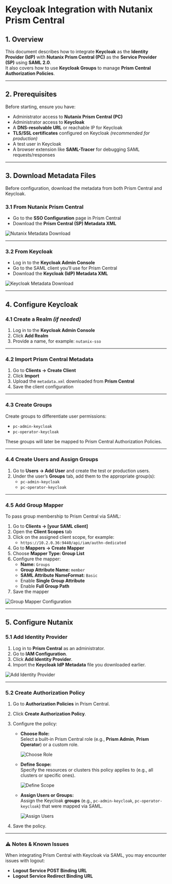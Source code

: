 # Keycloak Integration with Nutanix Prism Central

## 1. Overview
This document describes how to integrate **Keycloak** as the **Identity Provider (IdP)** with **Nutanix Prism Central (PC)** as the **Service Provider (SP)** using **SAML 2.0**.  
It also covers how to use **Keycloak Groups** to manage **Prism Central Authorization Policies**.

---

## 2. Prerequisites
Before starting, ensure you have:

- Administrator access to **Nutanix Prism Central (PC)**
- Administrator access to **Keycloak**
- A **DNS-resolvable URL** or reachable IP for Keycloak
- **TLS/SSL certificates** configured on Keycloak *(recommended for production)*
- A test user in Keycloak
- A browser extension like **SAML-Tracer** for debugging SAML requests/responses

---

## 3. Download Metadata Files
Before configuration, download the metadata from both Prism Central and Keycloak.

### 3.1 From Nutanix Prism Central
- Go to the **SSO Configuration** page in Prism Central
- Download the **Prism Central (SP) Metadata XML**

![Nutanix Metadata Download](../images/Keycloak-PC-integration/nutanix-download-metadata.png)

---

### 3.2 From Keycloak
- Log in to the **Keycloak Admin Console**
- Go to the SAML client you’ll use for Prism Central
- Download the **Keycloak (IdP) Metadata XML**

![Keycloak Metadata Download](../images/Keycloak-PC-integration/keycloak-download-metadata.png)

---

## 4. Configure Keycloak

### 4.1 Create a Realm *(if needed)*
1. Log in to the **Keycloak Admin Console**
2. Click **Add Realm**
3. Provide a name, for example: `nutanix-sso`

---

### 4.2 Import Prism Central Metadata
1. Go to **Clients → Create Client**
2. Click **Import**
3. Upload the `metadata.xml` downloaded from **Prism Central**
4. Save the client configuration

---

### 4.3 Create Groups
Create groups to differentiate user permissions:
- `pc-admin-keycloak`
- `pc-operator-keycloak`

These groups will later be mapped to Prism Central Authorization Policies.

---

### 4.4 Create Users and Assign Groups
1. Go to **Users → Add User** and create the test or production users.
2. Under the user’s **Groups** tab, add them to the appropriate group(s):
   - `pc-admin-keycloak`
   - `pc-operator-keycloak`

---

### 4.5 Add Group Mapper
To pass group membership to Prism Central via SAML:

1. Go to **Clients → [your SAML client]**
2. Open the **Client Scopes** tab
3. Click on the assigned client scope, for example:
   - `https://10.2.0.36:9440/api/iam/authn-dedicated`
4. Go to **Mappers → Create Mapper**
5. Choose **Mapper Type: Group List**
6. Configure the mapper:
   - **Name:** `Groups`
   - **Group Attribute Name:** `member`
   - **SAML Attribute NameFormat:** `Basic`
   - Enable **Single Group Attribute**
   - Enable **Full Group Path**
7. Save the mapper

![Group Mapper Configuration](../images/Keycloak-PC-integration/group-mapper-config.png)

---

## 5. Configure Nutanix

### 5.1 Add Identity Provider
1. Log in to **Prism Central** as an administrator.
2. Go to **IAM Configuration**.
3. Click **Add Identity Provider**.
4. Import the **Keycloak IdP Metadata** file you downloaded earlier.

![Add Identity Provider](../images/Keycloak-PC-integration/nutanix-IAM.png)

---

### 5.2 Create Authorization Policy
1. Go to **Authorization Policies** in Prism Central.
2. Click **Create Authorization Policy**.
3. Configure the policy:

   - **Choose Role:**  
     Select a built-in Prism Central role (e.g., **Prism Admin**, **Prism Operator**) or a custom role.

     ![Choose Role](../images/Keycloak-PC-integration/choose-role.png)

   - **Define Scope:**  
     Specify the resources or clusters this policy applies to (e.g., all clusters or specific ones).

     ![Define Scope](../images/Keycloak-PC-integration/define-scope.png)

   - **Assign Users or Groups:**  
     Assign the Keycloak **groups** (e.g., `pc-admin-keycloak`, `pc-operator-keycloak`) that were mapped via SAML.

     ![Assign Users](../images/Keycloak-PC-integration/assign-users.png)

4. Save the policy.

---

### ⚠️ Notes & Known Issues
When integrating Prism Central with Keycloak via SAML, you may encounter issues with logout:
- **Logout Service POST Binding URL**  
- **Logout Service Redirect Binding URL**  